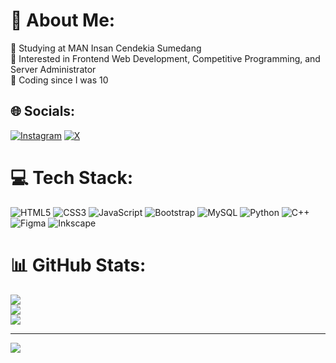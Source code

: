 # 💫 About Me:
🔭 Studying at MAN Insan Cendekia Sumedang<br>🌱 Interested in Frontend Web Development, Competitive Programming, and Server Administrator<br>💬 Coding since I was 10


## 🌐 Socials:
[![Instagram](https://img.shields.io/badge/Instagram-%23E4405F.svg?logo=Instagram&logoColor=white)](https://instagram.com/raplianoza) [![X](https://img.shields.io/badge/X-black.svg?logo=X&logoColor=white)](https://x.com/0daayz) 

# 💻 Tech Stack:
![HTML5](https://img.shields.io/badge/html5-%23E34F26.svg?style=for-the-badge&logo=html5&logoColor=white) ![CSS3](https://img.shields.io/badge/css3-%231572B6.svg?style=for-the-badge&logo=css3&logoColor=white) ![JavaScript](https://img.shields.io/badge/javascript-%23323330.svg?style=for-the-badge&logo=javascript&logoColor=%23F7DF1E) ![Bootstrap](https://img.shields.io/badge/bootstrap-%238511FA.svg?style=for-the-badge&logo=bootstrap&logoColor=white) ![MySQL](https://img.shields.io/badge/mysql-4479A1.svg?style=for-the-badge&logo=mysql&logoColor=white) ![Python](https://img.shields.io/badge/python-3670A0?style=for-the-badge&logo=python&logoColor=ffdd54) ![C++](https://img.shields.io/badge/c++-%2300599C.svg?style=for-the-badge&logo=c%2B%2B&logoColor=white)    ![Figma](https://img.shields.io/badge/figma-%23F24E1E.svg?style=for-the-badge&logo=figma&logoColor=white) ![Inkscape](https://img.shields.io/badge/Inkscape-e0e0e0?style=for-the-badge&logo=inkscape&logoColor=080A13)
# 📊 GitHub Stats:
![](https://github-readme-stats.vercel.app/api?username=raplianoza&theme=dark&hide_border=false&include_all_commits=false&count_private=false)<br/>
![](https://github-readme-streak-stats.herokuapp.com/?user=raplianoza&theme=dark&hide_border=false)<br/>
![](https://github-readme-stats.vercel.app/api/top-langs/?username=raplianoza&theme=dark&hide_border=false&include_all_commits=false&count_private=false&layout=compact)

---
[![](https://visitcount.itsvg.in/api?id=raplianoza&icon=0&color=0)](https://visitcount.itsvg.in)

<!-- Proudly created with GPRM ( https://gprm.itsvg.in ) -->
